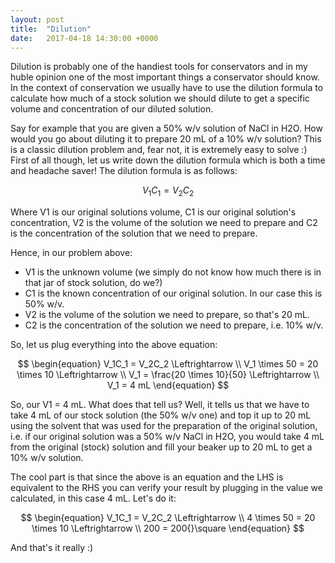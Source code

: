 ```yaml
---
layout: post
title:  "Dilution"
date:   2017-04-18 14:30:00 +0000
---
```


Dilution is probably one of the handiest tools for conservators and in my huble opinion one of the most important things a conservator should know. 
In the context of conservation we usually have to use the dilution formula to calculate how much of a stock solution we should dilute 
to get a specific volume and concentration of our diluted solution. 

Say for example that you are given a 50% w/v solution of NaCl in H2O. How would you go about diluting it to prepare 20 mL of a 10% w/v solution? This is 
a classic dilution problem and, fear not, it is extremely easy to solve :) First of all though, let us write down the dilution formula which is both a time and headache saver! 
The dilution formula is as follows:

$$
\begin{equation}
V_1C_1 = V_2C_2
\end{equation}
$$

Where V1 is our original solutions volume, C1 is our original solution's concentration, V2 is the volume of the solution we need to prepare and C2 is the concentration of the solution that we need to prepare. 

<!--more-->

Hence, in our problem above:

- V1 is the unknown volume (we simply do not know how much there is in that jar of stock solution, do we?)
- C1 is the known concentration of our original solution. In our case this is 50% w/v.
- V2 is the volume of the solution we need to prepare, so that's 20 mL.
- C2 is the concentration of the solution we need to prepare, i.e. 10% w/v.

So, let us plug everything into the above equation:

$$
\begin{equation}
V_1C_1 = V_2C_2 \Leftrightarrow \\
V_1 \times 50 = 20 \times 10 \Leftrightarrow \\
V_1 = \frac{20 \times 10}{50} \Leftrightarrow \\
V_1 = 4 mL
\end{equation}
$$

So, our V1 = 4 mL. What does that tell us? Well, it tells us that we have to take 4 mL of our stock solution (the 50% w/v one) and 
top it up to 20 mL using the solvent that was used for the preparation of the original solution, i.e. if our original solution was 
a 50% w/v NaCl in H2O, you would take 4 mL from the original (stock) solution and fill your beaker up to 20 mL to get a 10% w/v solution.

The cool part is that since the above is an equation and the LHS is equivalent to the RHS you can verify your result by plugging in the value we calculated, in this case 4 mL. Let's do it:

$$
\begin{equation}
V_1C_1 = V_2C_2 \Leftrightarrow \\
4 \times 50 = 20 \times 10 \Leftrightarrow \\
200 = 200{}\square
\end{equation}
$$

And that's it really :)
